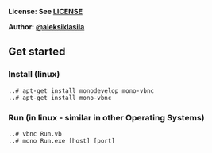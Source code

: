 **License: See [LICENSE](../../LICENSE)**

**Author: [@aleksiklasila](https://github.com/aleksiklasila)**

## Get started

### Install (linux)
```
..# apt-get install monodevelop mono-vbnc
..# apt-get install mono-vbnc
```
### Run (in linux - similar in other Operating Systems)
```
..# vbnc Run.vb
..# mono Run.exe [host] [port]
```
